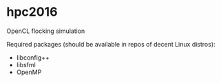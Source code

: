 # hpc2016
OpenCL flocking simulation

Required packages (should be available in repos of decent Linux distros):
- libconfig++
- libsfml
- OpenMP
